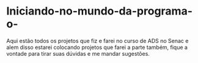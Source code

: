# Iniciando-no-mundo-da-programa-o-
Aqui estão todos os projetos que fiz e farei no curso de ADS no Senac e alem disso estarei colocando projetos que farei a parte também, fique a vontade para tirar suas dúvidas e me mandar sugestões.
